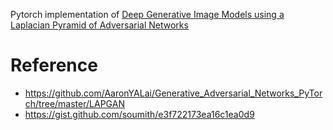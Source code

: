 Pytorch implementation of [Deep Generative Image Models using a Laplacian Pyramid of Adversarial Networks](https://arxiv.org/abs/1506.05751)


# Reference 
* https://github.com/AaronYALai/Generative_Adversarial_Networks_PyTorch/tree/master/LAPGAN
* https://gist.github.com/soumith/e3f722173ea16c1ea0d9
